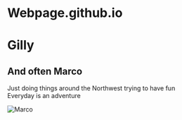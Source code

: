 # Webpage.github.io
# Gilly
## And often Marco
Just doing things around the Northwest trying to have fun  
Everyday is an adventure  
  
![Marco](http://gillypoo.github.com/images/Marco.jpg)
